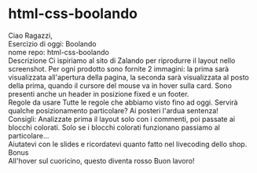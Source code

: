 # html-css-boolando
Ciao Ragazzi, <br>
Esercizio di oggi: Boolando<br>
nome repo: html-css-boolando<br>
Descrizione Ci ispiriamo al sito di Zalando per riprodurre il layout nello screenshot. Per ogni prodotto sono fornite 2 immagini: la prima sarà visualizzata all'apertura della pagina, la seconda sarà visualizzata al posto della prima, quando il cursore del mouse va in hover sulla card. Sono presenti anche un header in posizione fixed e un footer.<br>
Regole da usare Tutte le regole che abbiamo visto fino ad oggi. Servirà qualche posizionamento particolare? Ai posteri l'ardua sentenza!<br>
Consigli: Analizzate prima il layout solo con i commenti, poi passate ai blocchi colorati. Solo se i blocchi colorati funzionano passiamo al particolare...<br>
Aiutatevi con le slides e ricordatevi quanto fatto nel livecoding dello shop.<br>
Bonus<br>
All'hover sul cuoricino, questo diventa rosso Buon lavoro!<br>